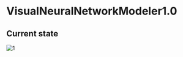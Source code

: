 # VisualNeuralNetworkModeler1.0

## Current state
![1](https://user-images.githubusercontent.com/88215020/227072784-2791330d-b77e-4c2a-85e4-76598a3cc02c.JPG)
